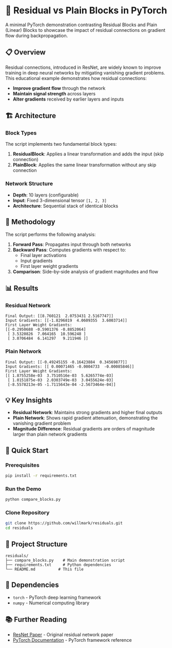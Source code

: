 # 🧠 Residual vs Plain Blocks in PyTorch

A minimal PyTorch demonstration contrasting Residual Blocks and Plain (Linear) Blocks to showcase the impact of residual connections on gradient flow during backpropagation.

## 📋 Overview

Residual connections, introduced in ResNet, are widely known to improve training in deep neural networks by mitigating vanishing gradient problems. This educational example demonstrates how residual connections:

- **Improve gradient flow** through the network
- **Maintain signal strength** across layers  
- **Alter gradients** received by earlier layers and inputs

## 🏗️ Architecture

### Block Types

The script implements two fundamental block types:

1. **ResidualBlock**: Applies a linear transformation and adds the input (skip connection)
2. **PlainBlock**: Applies the same linear transformation without any skip connection

### Network Structure

- **Depth**: 10 layers (configurable)
- **Input**: Fixed 3-dimensional tensor `[1, 2, 3]`
- **Architecture**: Sequential stack of identical blocks

## 🔬 Methodology

The script performs the following analysis:

1. **Forward Pass**: Propagates input through both networks
2. **Backward Pass**: Computes gradients with respect to:
   - Final layer activations
   - Input gradients
   - First layer weight gradients
3. **Comparison**: Side-by-side analysis of gradient magnitudes and flow

## 📊 Results

### Residual Network
```
Final Output: [[8.760121  2.0753431 2.5167747]]
Input Gradients: [[-1.8296819  4.0609355  3.6003714]]
First Layer Weight Gradients: 
[[-0.2950688 -0.5901376 -0.8852064]
 [ 3.5320826  7.064165  10.596248 ]
 [ 3.0706484  6.141297   9.211946 ]]
```

### Plain Network
```
Final Output: [[-0.49245155 -0.16423884  0.34569877]]
Input Gradients: [[ 0.00071465 -0.0004733  -0.00085846]]
First Layer Weight Gradients:
[[ 1.8755258e-03  3.7510516e-03  5.6265774e-03]
 [ 1.0151875e-03  2.0303749e-03  3.0455624e-03]
 [-8.5578213e-05 -1.7115643e-04 -2.5673464e-04]]
```

## 💡 Key Insights

- **Residual Network**: Maintains strong gradients and higher final outputs
- **Plain Network**: Shows rapid gradient attenuation, demonstrating the vanishing gradient problem
- **Magnitude Difference**: Residual gradients are orders of magnitude larger than plain network gradients

## 🚀 Quick Start

### Prerequisites
```bash
pip install -r requirements.txt
```

### Run the Demo
```bash
python compare_blocks.py
```

### Clone Repository
```bash
git clone https://github.com/willmark/residuals.git
cd residuals
```

## 📁 Project Structure

```
residuals/
├── compare_blocks.py    # Main demonstration script
├── requirements.txt     # Python dependencies
└── README.md          # This file
```

## 🔧 Dependencies

- `torch` - PyTorch deep learning framework
- `numpy` - Numerical computing library

## 📚 Further Reading

- [ResNet Paper](https://arxiv.org/abs/1512.03385) - Original residual network paper
- [PyTorch Documentation](https://pytorch.org/docs/) - PyTorch framework reference
